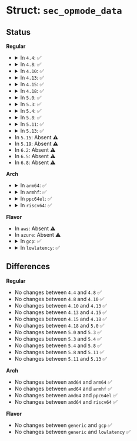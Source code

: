 # Struct: <code>sec_opmode_data</code>

## Status
<b>Regular</b>
<ul>
<li>
<details>
<summary>In <code>4.4</code>: ✅</summary>

```c
struct sec_opmode_data {
    int id;
    unsigned int mode;
};
```
</details>
</li>
<li>
<details>
<summary>In <code>4.8</code>: ✅</summary>

```c
struct sec_opmode_data {
    int id;
    unsigned int mode;
};
```
</details>
</li>
<li>
<details>
<summary>In <code>4.10</code>: ✅</summary>

```c
struct sec_opmode_data {
    int id;
    unsigned int mode;
};
```
</details>
</li>
<li>
<details>
<summary>In <code>4.13</code>: ✅</summary>

```c
struct sec_opmode_data {
    int id;
    unsigned int mode;
};
```
</details>
</li>
<li>
<details>
<summary>In <code>4.15</code>: ✅</summary>

```c
struct sec_opmode_data {
    int id;
    unsigned int mode;
};
```
</details>
</li>
<li>
<details>
<summary>In <code>4.18</code>: ✅</summary>

```c
struct sec_opmode_data {
    int id;
    unsigned int mode;
};
```
</details>
</li>
<li>
<details>
<summary>In <code>5.0</code>: ✅</summary>

```c
struct sec_opmode_data {
    int id;
    unsigned int mode;
};
```
</details>
</li>
<li>
<details>
<summary>In <code>5.3</code>: ✅</summary>

```c
struct sec_opmode_data {
    int id;
    unsigned int mode;
};
```
</details>
</li>
<li>
<details>
<summary>In <code>5.4</code>: ✅</summary>

```c
struct sec_opmode_data {
    int id;
    unsigned int mode;
};
```
</details>
</li>
<li>
<details>
<summary>In <code>5.8</code>: ✅</summary>

```c
struct sec_opmode_data {
    int id;
    unsigned int mode;
};
```
</details>
</li>
<li>
<details>
<summary>In <code>5.11</code>: ✅</summary>

```c
struct sec_opmode_data {
    int id;
    unsigned int mode;
};
```
</details>
</li>
<li>
<details>
<summary>In <code>5.13</code>: ✅</summary>

```c
struct sec_opmode_data {
    int id;
    unsigned int mode;
};
```
</details>
</li>
<li>
In <code>5.15</code>: Absent ⚠️
</li>
<li>
In <code>5.19</code>: Absent ⚠️
</li>
<li>
In <code>6.2</code>: Absent ⚠️
</li>
<li>
In <code>6.5</code>: Absent ⚠️
</li>
<li>
In <code>6.8</code>: Absent ⚠️
</li>
</ul>
<b>Arch</b>
<ul>
<li>
<details>
<summary>In <code>arm64</code>: ✅</summary>

```c
struct sec_opmode_data {
    int id;
    unsigned int mode;
};
```
</details>
</li>
<li>
<details>
<summary>In <code>armhf</code>: ✅</summary>

```c
struct sec_opmode_data {
    int id;
    unsigned int mode;
};
```
</details>
</li>
<li>
<details>
<summary>In <code>ppc64el</code>: ✅</summary>

```c
struct sec_opmode_data {
    int id;
    unsigned int mode;
};
```
</details>
</li>
<li>
<details>
<summary>In <code>riscv64</code>: ✅</summary>

```c
struct sec_opmode_data {
    int id;
    unsigned int mode;
};
```
</details>
</li>
</ul>
<b>Flavor</b>
<ul>
<li>
In <code>aws</code>: Absent ⚠️
</li>
<li>
In <code>azure</code>: Absent ⚠️
</li>
<li>
<details>
<summary>In <code>gcp</code>: ✅</summary>

```c
struct sec_opmode_data {
    int id;
    unsigned int mode;
};
```
</details>
</li>
<li>
<details>
<summary>In <code>lowlatency</code>: ✅</summary>

```c
struct sec_opmode_data {
    int id;
    unsigned int mode;
};
```
</details>
</li>
</ul>

## Differences
<b>Regular</b>
<ul>
<li>
No changes between <code>4.4</code> and <code>4.8</code> ✅
</li>
<li>
No changes between <code>4.8</code> and <code>4.10</code> ✅
</li>
<li>
No changes between <code>4.10</code> and <code>4.13</code> ✅
</li>
<li>
No changes between <code>4.13</code> and <code>4.15</code> ✅
</li>
<li>
No changes between <code>4.15</code> and <code>4.18</code> ✅
</li>
<li>
No changes between <code>4.18</code> and <code>5.0</code> ✅
</li>
<li>
No changes between <code>5.0</code> and <code>5.3</code> ✅
</li>
<li>
No changes between <code>5.3</code> and <code>5.4</code> ✅
</li>
<li>
No changes between <code>5.4</code> and <code>5.8</code> ✅
</li>
<li>
No changes between <code>5.8</code> and <code>5.11</code> ✅
</li>
<li>
No changes between <code>5.11</code> and <code>5.13</code> ✅
</li>
</ul>
<b>Arch</b>
<ul>
<li>
No changes between <code>amd64</code> and <code>arm64</code> ✅
</li>
<li>
No changes between <code>amd64</code> and <code>armhf</code> ✅
</li>
<li>
No changes between <code>amd64</code> and <code>ppc64el</code> ✅
</li>
<li>
No changes between <code>amd64</code> and <code>riscv64</code> ✅
</li>
</ul>
<b>Flavor</b>
<ul>
<li>
No changes between <code>generic</code> and <code>gcp</code> ✅
</li>
<li>
No changes between <code>generic</code> and <code>lowlatency</code> ✅
</li>
</ul>
